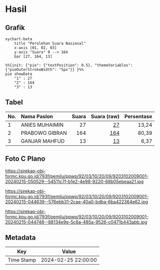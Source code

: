 # Hasil

## Grafik

```mermaid
xychart-beta
    title "Perolehan Suara Nasional"
    x-axis [01, 02, 03]
    y-axis "Suara" 0 --> 164
    bar [27, 164, 13]
```

```mermaid
%%{init: {"pie": {"textPosition": 0.5}, "themeVariables": {"pieOuterStrokeWidth": "5px"}} }%%
pie showData
    "1" : 27
    "2" : 164
    "3" : 13
```

## Tabel

| No. | Nama Paslon    | Suara | Suara (raw) | Persentase |
|:--- |:-------------- | -----:| -----------:| ----------:|
| 1   | ANIES MUHAIMIN | 27    | [27][p-1]   | 13,24      |
| 2   | PRABOWO GIBRAN | 164   | [164][p-2]  | 80,39      |
| 3   | GANJAR MAHFUD  | 13    | [13][p-3]   | 6,37       |


[p-1]: https://github.com/gigit-pemilu/pemilu-2024/blob/main/pilpres/hitung-suara/sub/92-papua-barat/sub/03-fak-fak/sub/10-pariwari/sub/2009-sukuru-tuare/sub/001-tps/sub/paslon-1.txt
[p-2]: https://github.com/gigit-pemilu/pemilu-2024/blob/main/pilpres/hitung-suara/sub/92-papua-barat/sub/03-fak-fak/sub/10-pariwari/sub/2009-sukuru-tuare/sub/001-tps/sub/paslon-2.txt
[p-3]: https://github.com/gigit-pemilu/pemilu-2024/blob/main/pilpres/hitung-suara/sub/92-papua-barat/sub/03-fak-fak/sub/10-pariwari/sub/2009-sukuru-tuare/sub/001-tps/sub/paslon-3.txt

## Foto C Plano

https://sirekap-obj-formc.kpu.go.id/793f/pemilu/ppwp/92/03/10/20/09/9203102009001-20240215-050529--54511c7f-b1e2-4e98-9220-68b05ebeaa21.jpg

https://sirekap-obj-formc.kpu.go.id/793f/pemilu/ppwp/92/03/10/20/09/9203102009001-20240215-044639--576ebb31-2cae-40a0-bdba-6ba422364e62.jpg

https://sirekap-obj-formc.kpu.go.id/793f/pemilu/ppwp/92/03/10/20/09/9203102009001-20240215-044748--88134e9e-5c6a-485a-9526-c0471b443abb.jpg


## Metadata

| Key        | Value               |
| ---------- | ------------------- |
| Time Stamp | 2024-02-25 22:00:00 |



